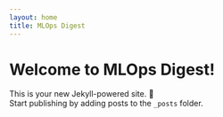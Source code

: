 ```yaml
---
layout: home
title: MLOps Digest
---
```


# Welcome to MLOps Digest!

This is your new Jekyll-powered site. 🎉  
Start publishing by adding posts to the `_posts` folder.
